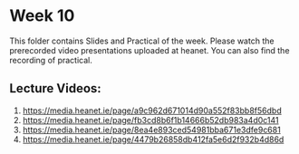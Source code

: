 # Week 10

This folder contains Slides and Practical of the week. Please watch the prerecorded video presentations uploaded at heanet. You can also find the recording of practical. 

Lecture Videos:
---------------
1. https://media.heanet.ie/page/a9c962d671014d90a552f83bb8f56dbd
2. https://media.heanet.ie/page/fb3cd8b6f1b14666b52db983a4d0c141
3. https://media.heanet.ie/page/8ea4e893ced54981bba671e3dfe9c681
4. https://media.heanet.ie/page/4479b26858db412fa5e6d2f932b4d86d


